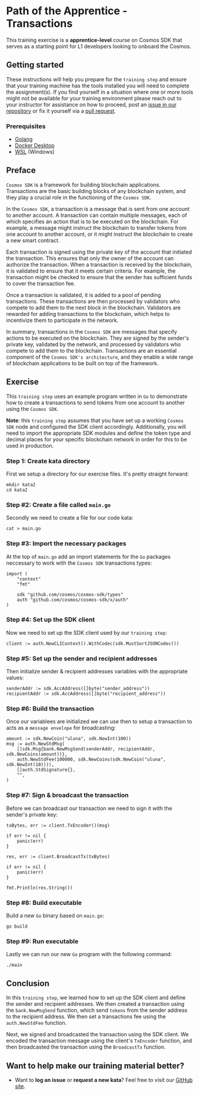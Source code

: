 Path of the Apprentice - Transactions
======================================

This training exercise is a **apprentice-level** course on Cosmos SDK that serves as a starting point for L1 developers looking to onboard the Cosmos.

## Getting started
These instructions will help you prepare for the `training step` and ensure that your training machine has the tools installed you will need to complete the assignment(s). If you find yourself in a situation where one or more tools might not be available for your training environment please reach out to your instructor for assistance on how to proceed, post an [issue in our repository](https://github.com/classic-terra/dojo/issues) or fix it yourself via a [pull request](https://github.com/classic-terra/dojo/pulls).

### Prerequisites
* [Golang](https://go.dev/dl/)
* [Docker Desktop](https://www.docker.com/products/docker-desktop)
* [WSL](https://learn.microsoft.com/en-us/windows/wsl/install) (Windows)

## Preface
`Cosmos SDK` is a framework for building blockchain applications. Transactions are the basic building blocks of any blockchain system, and they play a crucial role in the functioning of the `Cosmos SDK`.

In the `Cosmos SDK`, a transaction is a message that is sent from one account to another account. A transaction can contain multiple messages, each of which specifies an action that is to be executed on the blockchain. For example, a message might instruct the blockchain to transfer tokens from one account to another account, or it might instruct the blockchain to create a new smart contract.

Each transaction is signed using the private key of the account that initiated the transaction. This ensures that only the owner of the account can authorize the transaction. When a transaction is received by the blockchain, it is validated to ensure that it meets certain criteria. For example, the transaction might be checked to ensure that the sender has sufficient funds to cover the transaction fee.

Once a transaction is validated, it is added to a pool of pending transactions. These transactions are then processed by validators who compete to add them to the next block in the blockchain. Validators are rewarded for adding transactions to the blockchain, which helps to incentivize them to participate in the network.

In summary, transactions in the `Cosmos SDK` are messages that specify actions to be executed on the blockchain. They are signed by the sender's private key, validated by the network, and processed by validators who compete to add them to the blockchain. Transactions are an essential component of the `Cosmos SDK's architecture`, and they enable a wide range of blockchain applications to be built on top of the framework.

## Exercise
This `training step` uses an example program written in `Go` to demonstrate how to create a transactions  to send tokens from one account to another using the `Cosmos SDK`.

**Note**: this `training step` assumes that you have set up a working `Cosmos SDK` node and configured the SDK client accordingly. Additionally, you will need to import the appropriate SDK modules and define the token type and decimal places for your specific blockchain network in order for this to be used in production.

### Step 1: Create kata directory
First we setup a directory for our exercise files. It's pretty straight forward:

```
mkdir kata2
cd kata2
```

### Step #2: Create a file called `main.go`
Secondly we need to create a file for our code kata:

```
cat > main.go
```

### Step #3: Import the necessary packages
At the top of `main.go` add an import statements for the `Go` packages neccessary to work with the `Cosmos SDK` transactions types:

```
import (
	"context"
	"fmt"

	sdk "github.com/cosmos/cosmos-sdk/types"
	auth "github.com/cosmos/cosmos-sdk/x/auth"
)
```

### Step #4: Set up the SDK client
Now we need to set up the SDK client used by our `training step`:

```
client := auth.NewCLIContext().WithCodec(sdk.MustSortJSONCodec())
```

### Step #5: Set up the sender and recipient addresses
Then initialize sender & recipient addresses variables with the appropriate values:

```
senderAddr := sdk.AccAddress([]byte("sender_address"))
recipientAddr := sdk.AccAddress([]byte("recipient_address"))
```

### Step #6: Build the transaction
Once our variablees are initialized we can use then to setup a transaction to acts as a `message envelope` for broadcasting:

```
amount := sdk.NewCoin("uluna", sdk.NewInt(100))
msg := auth.NewStdMsg(
    []sdk.Msg{bank.NewMsgSend(senderAddr, recipientAddr, sdk.NewCoins(amount))},
    auth.NewStdFee(100000, sdk.NewCoins(sdk.NewCoin("uluna", sdk.NewInt(10)))),
    []auth.StdSignature{},
    "",
)
```

### Step #7: Sign & broadcast the transaction
Before we can broadcast our transaction we need to sign it with the sender's private key:

```
txBytes, err := client.TxEncoder()(msg)

if err != nil {
    panic(err)
}

res, err := client.BroadcastTx(txBytes)

if err != nil {
    panic(err)
}

fmt.Println(res.String())
```

### Step #8: Build executable
Build a new `Go` binary based on `main.go`:

```
go build
```

### Step #9: Run executable
Lastly we can run our new `Go` program with the following command:

```
./main
```

## Conclusion
In this `training step`, we learned how to set up the SDK client and define the sender and recipient addresses. We then created a transaction using the `bank.NewMsgSend` function, which send `tokens` from the sender address to the recipient address. We then set a transactions fee using the `auth.NewStdFee` function.

Next, we signed and broadcasted the transaction using the SDK client. We encoded the transaction message using the client's `TxEncoder` function, and then broadcasted the transaction using the `BroadcastTx` function.


## Want to help make our training material better?
 * Want to **log an issue** or **request a new kata**? Feel free to visit our [GitHub site](https://github.com/classic-terra/dojo/issues).
 